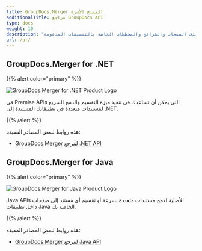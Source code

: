 ```yaml
---
title: GroupDocs.Merger المنتج الأسرة
additionalTitle: مراجع GroupDocs API
type: docs
weight: 10
description: "إنشاء تطبيقات عبر الأنظمة الأساسية التي تؤدي عمليات ، مثل الدمج والتقسيم والخلط والتبديل والتشذيب وحذف الصفحات والشرائح والمخططات الخاصة بالتنسيقات المدعومة"
url: /ar/
---
```


## GroupDocs.Merger for .NET

{{% alert color="primary" %}} 

![GroupDocs.Merger for .NET Product Logo](../gdocs_net.png)

في Premise APIs التي يمكن أن تساعدك في تنفيذ ميزة التقسيم والدمج السريع لمستندات متعددة في تطبيقاتك المستندة إلى .NET.

{{% /alert %}} 

هذه روابط لبعض المصادر المفيدة:

- [GroupDocs.Merger لمرجع .NET API](/merger/ar/net/)


## GroupDocs.Merger for Java

{{% alert color="primary" %}}

![GroupDocs.Merger for Java Product Logo](../gdocs_java.png)

Java APIs الأصلية لدمج مستندات متعددة بسرعة أو تقسيم أي مستند إلى صفحات داخل تطبيقات Java الخاصة بك.

{{% /alert %}}

هذه روابط لبعض المصادر المفيدة:

- [GroupDocs.Merger لمرجع Java API](/merger/java/)
